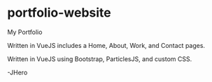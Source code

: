 # portfolio-website

My Portfolio

Written in VueJS includes a Home, About, Work, and Contact pages.

Written in VueJS using Bootstrap, ParticlesJS, and custom CSS.

-JHero
